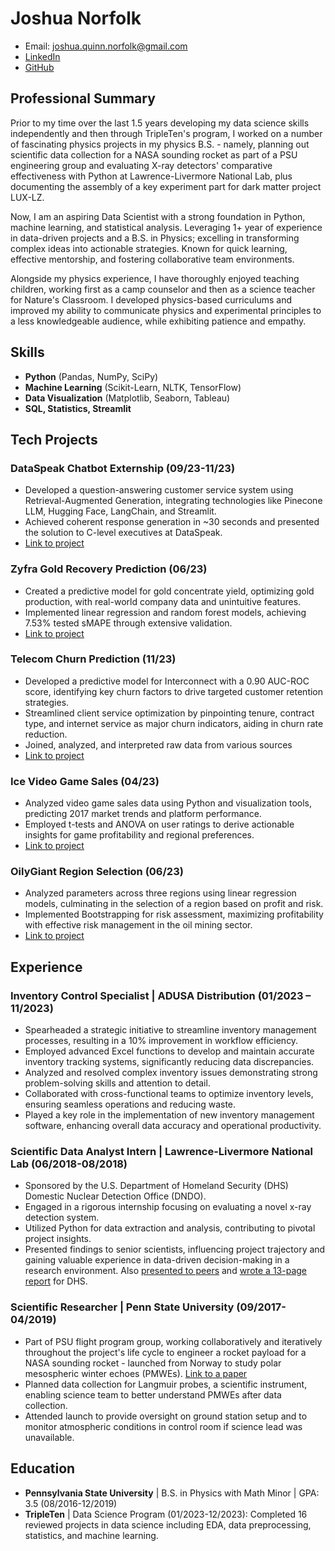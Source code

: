 # Joshua Norfolk
- Email: joshua.quinn.norfolk@gmail.com
- [LinkedIn](https://www.linkedin.com/in/joshua-norfolk/) 
- [GitHub](https://github.com/jnorfolk) 

## Professional Summary
Prior to my time over the last 1.5 years developing my data science skills independently and then through TripleTen's program, I worked on a number of fascinating physics projects in my physics B.S. - namely, planning out scientific data collection for a NASA sounding rocket as part of a PSU engineering group and evaluating X-ray detectors' comparative effectiveness with Python at Lawrence-Livermore National Lab, plus documenting the assembly of a key experiment part for dark matter project LUX-LZ. 

Now, I am an aspiring Data Scientist with a strong foundation in Python, machine learning, and statistical analysis. Leveraging 1+ year of experience in data-driven projects and a B.S. in Physics; excelling in transforming complex ideas into actionable strategies. Known for quick learning, effective mentorship, and fostering collaborative team environments. 

Alongside my physics experience, I have thoroughly enjoyed teaching children, working first as a camp counselor and then as a science teacher for Nature's Classroom. I developed physics-based curriculums and improved my ability to communicate physics and experimental principles to a less knowledgeable audience, while exhibiting patience and empathy.

## Skills
- **Python** (Pandas, NumPy, SciPy)
- **Machine Learning** (Scikit-Learn, NLTK, TensorFlow)
- **Data Visualization** (Matplotlib, Seaborn, Tableau)
- **SQL, Statistics, Streamlit**

## Tech Projects
### DataSpeak Chatbot Externship (09/23-11/23)
- Developed a question-answering customer service system using Retrieval-Augmented Generation, integrating technologies like Pinecone LLM, Hugging Face, LangChain, and Streamlit.
- Achieved coherent response generation in ~30 seconds and presented the solution to C-level executives at DataSpeak.
- [Link to project](https://github.com/jnorfolk/DataSpeak-QA/blob/main/README.md)

### Zyfra Gold Recovery Prediction (06/23)
- Created a predictive model for gold concentrate yield, optimizing gold production, with real-world company data and unintuitive features.
- Implemented linear regression and random forest models, achieving 7.53% tested sMAPE through extensive validation.
- [Link to project](https://github.com/jnorfolk/Telecom-Churn/blob/main/README.md)

### Telecom Churn Prediction (11/23)
- Developed a predictive model for Interconnect with a 0.90 AUC-ROC score, identifying key churn factors to drive targeted customer retention strategies.
- Streamlined client service optimization by pinpointing tenure, contract type, and internet service as major churn indicators, aiding in churn rate reduction.
- Joined, analyzed, and interpreted raw data from various sources
- [Link to project](https://github.com/jnorfolk/Telecom-Churn/blob/main/README.md)

### Ice Video Game Sales (04/23)
- Analyzed video game sales data using Python and visualization tools, predicting 2017 market trends and platform performance.
- Employed t-tests and ANOVA on user ratings to derive actionable insights for game profitability and regional preferences.
- [Link to project](https://github.com/jnorfolk/Data-Projects-TripleTen/tree/main/Ice%20Video%20Game%20Sales)

### OilyGiant Region Selection (06/23)
- Analyzed parameters across three regions using linear regression models, culminating in the selection of a region based on profit and risk.
- Implemented Bootstrapping for risk assessment, maximizing profitability with effective risk management in the oil mining sector.
- [Link to project](https://github.com/jnorfolk/OilyGiant-Region-Selection/blob/main/README.md)

## Experience
### Inventory Control Specialist | ADUSA Distribution (01/2023 – 11/2023)
- Spearheaded a strategic initiative to streamline inventory management processes, resulting in a 10% improvement in workflow efficiency.
- Employed advanced Excel functions to develop and maintain accurate inventory tracking systems, significantly reducing data discrepancies.
- Analyzed and resolved complex inventory issues demonstrating strong problem-solving skills and attention to detail.
- Collaborated with cross-functional teams to optimize inventory levels, ensuring seamless operations and reducing waste.
- Played a key role in the implementation of new inventory management software, enhancing overall data accuracy and operational productivity.

### Scientific Data Analyst Intern | Lawrence-Livermore National Lab (06/2018-08/2018)
- Sponsored by the U.S. Department of Homeland Security (DHS) Domestic Nuclear Detection Office (DNDO).
- Engaged in a rigorous internship focusing on evaluating a novel x-ray detection system.
- Utilized Python for data extraction and analysis, contributing to pivotal project insights.
- Presented findings to senior scientists, influencing project trajectory and gaining valuable experience in data-driven decision-making in a research environment. Also [presented to peers](https://www.linkedin.com/in/joshua-norfolk/overlay/1635541268226/single-media-viewer/?profileId=ACoAAD9ACSkBF0ejByMqwfH2ZWR4dnky950ZZnQ) and [wrote a 13-page report](https://www.linkedin.com/in/joshua-norfolk/overlay/1705114493071/single-media-viewer/?profileId=ACoAAD9ACSkBF0ejByMqwfH2ZWR4dnky950ZZnQ) for DHS.

### Scientific Researcher | Penn State University (09/2017-04/2019)
- Part of PSU flight program group, working collaboratively and iteratively throughout the project's life cycle to engineer a rocket payload for a NASA sounding rocket - launched from Norway to study polar mesospheric winter echoes (PMWEs). [Link to a paper](https://www.linkedin.com/in/joshua-norfolk/overlay/1635541265735/single-media-viewer/?profileId=ACoAAD9ACSkBF0ejByMqwfH2ZWR4dnky950ZZnQ)
- Planned data collection for Langmuir probes, a scientific instrument, enabling science team to better understand PMWEs after data collection.
- Attended launch to provide oversight on ground station setup and to monitor atmospheric conditions in control room if science lead was unavailable.

## Education
- **Pennsylvania State University** \| B.S. in Physics with Math Minor \| GPA: 3.5 (08/2016-12/2019)
- **TripleTen** \| Data Science Program (01/2023-12/2023): Completed 16 reviewed projects in data science including EDA, data preprocessing, statistics, and machine learning.

